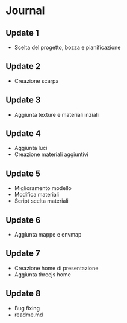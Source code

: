 # Journal

## Update 1

- Scelta del progetto, bozza e pianificazione

## Update 2

- Creazione scarpa

## Update 3

- Aggiunta texture e materiali inziali

## Update 4

- Aggiunta luci
- Creazione materiali aggiuntivi

## Update 5

- Miglioramento modello
- Modifica materiali
- Script scelta materiali

## Update 6

- Aggiunta mappe e envmap

## Update 7

- Creazione home di presentazione
- Aggiunta threejs home

## Update 8

- Bug fixing
- readme.md
